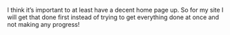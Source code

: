 I think it’s important to at least have a decent home page up. So for my site I will get that done first instead of trying to get everything done at once and not making any progress!
